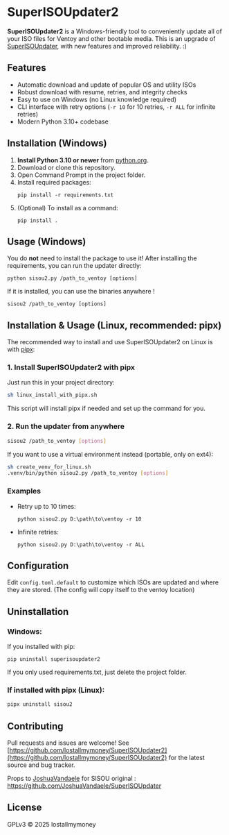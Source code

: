 # SuperISOUpdater2

**SuperISOUpdater2** is a Windows-friendly tool to conveniently update all of your ISO files for Ventoy and other bootable media. This is an upgrade of [SuperISOUpdater](https://github.com/JoshuaVandaele/SuperISOUpdater), with new features and improved reliability. :)

## Features

- Automatic download and update of popular OS and utility ISOs
- Robust download with resume, retries, and integrity checks
- Easy to use on Windows (no Linux knowledge required)
- CLI interface with retry options (`-r 10` for 10 retries, `-r ALL` for infinite retries)
- Modern Python 3.10+ codebase

## Installation (Windows)

1. **Install Python 3.10 or newer** from [python.org](https://www.python.org/downloads/windows/).
2. Download or clone this repository.
3. Open Command Prompt in the project folder.
4. Install required packages:
   ```
   pip install -r requirements.txt
   ```
5. (Optional) To install as a command:
   ```
   pip install .
   ```

## Usage (Windows)

You do **not** need to install the package to use it! After installing the requirements, you can run the updater directly:

```
python sisou2.py /path_to_ventoy [options]
```

If it is installed, you can use the binaries anywhere !
```
sisou2 /path_to_ventoy [options]
```

## Installation & Usage (Linux, recommended: pipx)

The recommended way to install and use SuperISOUpdater2 on Linux is with [pipx](https://pypa.github.io/pipx/):


### 1. Install SuperISOUpdater2 with pipx
Just run this in your project directory:
```bash
sh linux_install_with_pipx.sh
```
This script will install pipx if needed and set up the command for you.

### 2. Run the updater from anywhere
```bash
sisou2 /path_to_ventoy [options]
```

If you want to use a virtual environment instead (portable, only on ext4):
```bash
sh create_venv_for_linux.sh
.venv/bin/python sisou2.py /path_to_ventoy [options]
```

### Examples

- Retry up to 10 times:
  ```
  python sisou2.py D:\path\to\ventoy -r 10
  ```
- Infinite retries:
  ```
  python sisou2.py D:\path\to\ventoy -r ALL
  ```

## Configuration

Edit `config.toml.default` to customize which ISOs are updated and where they are stored.
(The config will copy itself to the ventoy location)

## Uninstallation

### Windows:
If you installed with pip:
```
pip uninstall superisoupdater2
```
If you only used requirements.txt, just delete the project folder.

### If installed with pipx (Linux):
```bash
pipx uninstall sisou2
```


## Contributing

Pull requests and issues are welcome!
See [https://github.com/lostallmymoney/SuperISOUpdater2](https://github.com/lostallmymoney/SuperISOUpdater2) for the latest source and bug tracker.

Props to [JoshuaVandaele](https://github.com/JoshuaVandaele) for SISOU original : https://github.com/JoshuaVandaele/SuperISOUpdater

## License

GPLv3 © 2025 lostallmymoney
